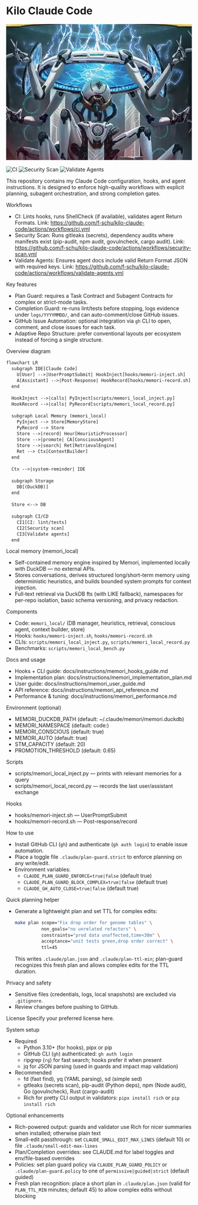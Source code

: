 Kilo Claude Code
================

![Repository Banner](assets/header.jpg)

![CI](https://github.com/f-schu/kilo-claude-code/actions/workflows/ci.yml/badge.svg)
![Security Scan](https://github.com/f-schu/kilo-claude-code/actions/workflows/security-scan.yml/badge.svg)
![Validate Agents](https://github.com/f-schu/kilo-claude-code/actions/workflows/validate-agents.yml/badge.svg)

This repository contains my Claude Code configuration, hooks, and agent instructions. It is designed to enforce high-quality workflows with explicit planning, subagent orchestration, and strong completion gates.

Workflows
- CI: Lints hooks, runs ShellCheck (if available), validates agent Return Formats.
  Link: https://github.com/f-schu/kilo-claude-code/actions/workflows/ci.yml
- Security Scan: Runs gitleaks (secrets), dependency audits where manifests exist (pip-audit, npm audit, govulncheck, cargo audit).
  Link: https://github.com/f-schu/kilo-claude-code/actions/workflows/security-scan.yml
- Validate Agents: Ensures agent docs include valid Return Format JSON with required keys.
  Link: https://github.com/f-schu/kilo-claude-code/actions/workflows/validate-agents.yml

Key features
- Plan Guard: requires a Task Contract and Subagent Contracts for complex or strict-mode tasks.
- Completion Guard: re-runs lint/tests before stopping, logs evidence under `logs/YYYYMMDD/`, and can auto-comment/close GitHub issues.
- GitHub Issue Automation: optional integration via `gh` CLI to open, comment, and close issues for each task.
- Adaptive Repo Structure: prefer conventional layouts per ecosystem instead of forcing a single structure.

Overview diagram

```mermaid
flowchart LR
  subgraph IDE[Claude Code]
    U[User] -->|UserPromptSubmit| HookInject[hooks/memori-inject.sh]
    A[Assistant] -->|Post-Response| HookRecord[hooks/memori-record.sh]
  end

  HookInject -->|calls| PyInject[scripts/memori_local_inject.py]
  HookRecord -->|calls| PyRecord[scripts/memori_local_record.py]

  subgraph Local Memory (memori_local)
    PyInject --> Store[MemoryStore]
    PyRecord --> Store
    Store -->|record| Heur[HeuristicProcessor]
    Store -->|promote| CA[ConsciousAgent]
    Store -->|search| Ret[RetrievalEngine]
    Ret --> Ctx[ContextBuilder]
  end

  Ctx -->|system-reminder| IDE

  subgraph Storage
    DB[(DuckDB)]
  end

  Store <--> DB

  subgraph CI/CD
    CI1[CI: lint/tests]
    CI2[Security scan]
    CI3[Validate agents]
  end
```

Local memory (memori_local)
- Self-contained memory engine inspired by Memori, implemented locally with DuckDB — no external APIs.
- Stores conversations, derives structured long/short-term memory using deterministic heuristics, and builds bounded system prompts for context injection.
- Full‑text retrieval via DuckDB fts (with LIKE fallback), namespaces for per-repo isolation, basic schema versioning, and privacy redaction.

Components
- Code: `memori_local/` (DB manager, heuristics, retrieval, conscious agent, context builder, store)
- Hooks: `hooks/memori-inject.sh`, `hooks/memori-record.sh`
- CLIs: `scripts/memori_local_inject.py`, `scripts/memori_local_record.py`
- Benchmarks: `scripts/memori_local_bench.py`

Docs and usage
- Hooks + CLI guide: docs/instructions/memori_hooks_guide.md
- Implementation plan: docs/instructions/memori_implementation_plan.md
 - User guide: docs/instructions/memori_user_guide.md
 - API reference: docs/instructions/memori_api_reference.md
 - Performance & tuning: docs/instructions/memori_performance.md

Environment (optional)
- MEMORI_DUCKDB_PATH (default: ~/.claude/memori/memori.duckdb)
- MEMORI_NAMESPACE (default: code:<repo-dir>)
- MEMORI_CONSCIOUS (default: true)
- MEMORI_AUTO (default: true)
- STM_CAPACITY (default: 20)
- PROMOTION_THRESHOLD (default: 0.65)

Scripts
- scripts/memori_local_inject.py — prints <system-reminder> with relevant memories for a query
- scripts/memori_local_record.py — records the last user/assistant exchange

Hooks
- hooks/memori-inject.sh — UserPromptSubmit
- hooks/memori-record.sh — Post-response/record

How to use
- Install GitHub CLI (`gh`) and authenticate (`gh auth login`) to enable issue automation.
- Place a toggle file `.claude/plan-guard.strict` to enforce planning on any write/edit.
- Environment variables:
  - `CLAUDE_PLAN_GUARD_ENFORCE=true|false` (default true)
  - `CLAUDE_PLAN_GUARD_BLOCK_COMPLEX=true|false` (default true)
  - `CLAUDE_GH_AUTO_CLOSE=true|false` (default true)

Quick planning helper
- Generate a lightweight plan and set TTL for complex edits:
  ```bash
  make plan scope="Fix drop order for genome tables" \
            non_goals="no unrelated refactors" \
            constraints="prod data unaffected,time<30m" \
            acceptance="unit tests green,drop order correct" \
            ttl=45
  ```
  This writes `.claude/plan.json` and `.claude/plan-ttl-min`; plan-guard recognizes this fresh plan and allows complex edits for the TTL duration.

Privacy and safety
- Sensitive files (credentials, logs, local snapshots) are excluded via `.gitignore`.
- Review changes before pushing to GitHub.

License
Specify your preferred license here.

System setup
- Required
  - Python 3.10+ (for hooks), pipx or pip
  - GitHub CLI (`gh`) authenticated: `gh auth login`
  - ripgrep (`rg`) for fast search; hooks prefer it when present
  - jq for JSON parsing (used in guards and impact map validation)
- Recommended
  - fd (fast find), yq (YAML parsing), sd (simple sed)
  - gitleaks (secrets scan), pip-audit (Python deps), npm (Node audit), Go (govulncheck), Rust (cargo-audit)
  - Rich for pretty CLI output in validators: `pipx install rich` or `pip install rich`

Optional enhancements
- Rich-powered output: guards and validator use Rich for nicer summaries when installed; otherwise plain text
- Small-edit passthrough: set `CLAUDE_SMALL_EDIT_MAX_LINES` (default 10) or file `.claude/small-edit-max-lines`
- Plan/Completion overrides: see CLAUDE.md for label toggles and env/file-based overrides
- Policies: set plan guard policy via `CLAUDE_PLAN_GUARD_POLICY` or `.claude/plan-guard.policy` to one of `permissive|guided|strict` (default guided)
- Fresh plan recognition: place a short plan in `.claude/plan.json` (valid for `PLAN_TTL_MIN` minutes; default 45) to allow complex edits without blocking
